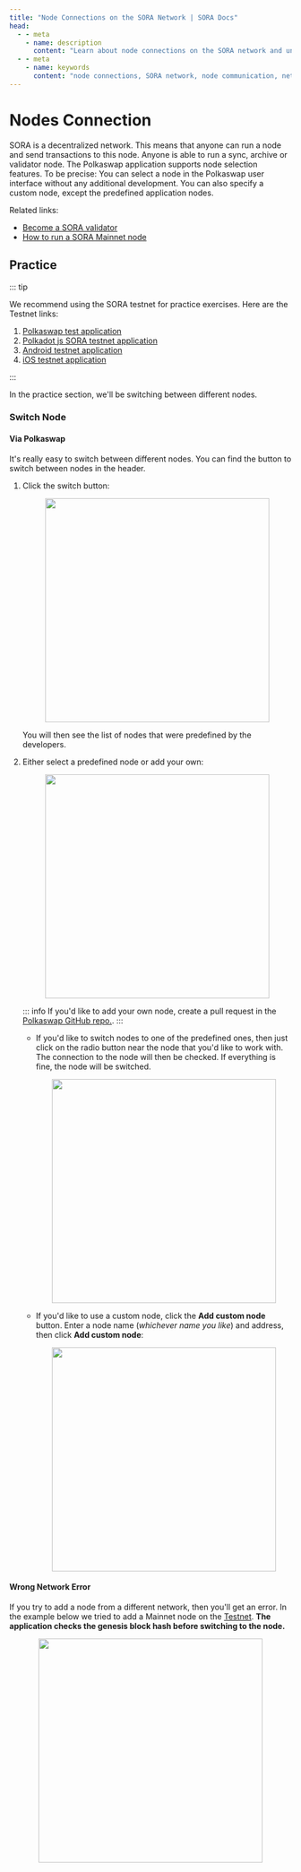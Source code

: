 ```yaml
---
title: "Node Connections on the SORA Network | SORA Docs"
head:
  - - meta
    - name: description
      content: "Learn about node connections on the SORA network and understand how nodes communicate and interact with each other. Discover the importance of node connections in maintaining network stability, security, and consensus, and explore the different types of node connections within the SORA ecosystem."
  - - meta
    - name: keywords
      content: "node connections, SORA network, node communication, network stability, network security, network consensus"
---
```


# Nodes Connection

SORA is a decentralized network. This means that anyone can run a node and send transactions to this node. Anyone is able to run a sync, archive or validator node. The Polkaswap application supports node selection features. To be precise: You can select a node in the Polkaswap user interface without any additional development. You can also specify a custom node, except the predefined application nodes.

Related links:

- [Become a SORA validator](https://wiki.sora.org/become-a-sora-validator)
- [How to run a SORA Mainnet node](https://medium.com/sora-xor/how-to-run-a-sora-testnet-node-a4d42a9de1af?source=user_profile---------11----------------------------)

## Practice

::: tip

We recommend using the SORA testnet for practice exercises. Here are the Testnet links:

1. [Polkaswap test application](https://test.polkaswap.io/)
2. [Polkadot js SORA testnet application](https://polkadot.js.org/apps/?rpc=wss%3A%2F%2Fws.stage.sora2.soramitsu.co.jp#/explorer)
3. [Android testnet application](https://play.google.com/store/apps/details?id=jp.co.soramitsu.sora.communitytesting&hl=en&gl=US)
4. [iOS testnet application](https://testflight.apple.com/join/670hF438)

:::

In the practice section, we'll be switching between different nodes.

### Switch Node

#### Via Polkaswap

It's really easy to switch between different nodes. You can find the button to switch between nodes in the header.

1. Click the switch button:

   <center><img src="/.gitbook/assets/nodes-switch.png" width="400"></center>

   You will then see the list of nodes that were predefined by the developers.

2. Either select a predefined node or add your own:

   <center><img src="/.gitbook/assets/nodes-select.png" width="400"></center>

   ::: info
   If you'd like to add your own node, create a pull request in the [Polkaswap GitHub repo.](https://github.com/sora-xor/polkaswap-exchange-web).
   :::

   - If you'd like to switch nodes to one of the predefined ones, then just click on the radio button near the node that you'd like to work with. The connection to the node will then be checked. If everything is fine, the node will be switched.

       <center><img src="/.gitbook/assets/nodes-select-predefined.png" width="400"></center>

   - If you'd like to use a custom node, click the **Add custom node** button. Enter a node name (_whichever name you like_) and address, then click **Add custom node**:

       <center><img src="/.gitbook/assets/nodes-select-custom.png" width="400"></center>

#### Wrong Network Error

If you try to add a node from a different network, then you'll get an error. In the example below we tried to add a Mainnet node on the [Testnet](https://test.polkaswap.io/#/swap). **The application checks the genesis block hash before switching to the node.**

<center><img src="/.gitbook/assets/nodes-wrong-network-error.png" width="400"></center>
